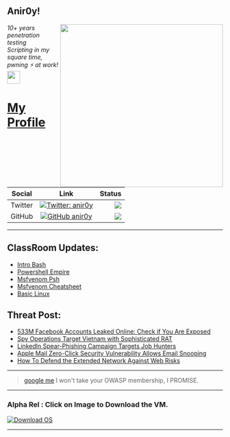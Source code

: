 <h2>Anir0y!</h2>
<img align='right' src="https://github-readme-stats.vercel.app/api?username=anir0y&show_icons=true&theme=dark" width="380">
<p><em>10+ years penetration testing<br>
  Scripting in my square time, pwning ⚡ at work!<img src="https://media.giphy.com/media/WUlplcMpOCEmTGBtBW/giphy.gif" width="30"> 
</em></p>



# [My Profile](https://anir0y.in/refer=githubreadme)

| Social   |      Link      | Status|
|----------|:-------------:|--:|
| Twitter |  [![Twitter: anir0y](https://img.shields.io/twitter/follow/anir0y?label=Follow%20me&style=plastic)](https://twitter.com/anir0y)| ![](https://img.shields.io/badge/Status-Online-blue)|
| GitHub |    [![GitHub anir0y](https://img.shields.io/github/followers/anir0y?label=Fork%20me&style=plastic)](https://github.com/anir0y)   | ![](https://img.shields.io/badge/Status-Online-blue)|


---

## ClassRoom Updates:

<!-- CLASS:START -->
- [Intro Bash](https://classroom.anir0y.in/post/intro-bash/)
- [Powershell Empire](https://classroom.anir0y.in/post/powershell-empire-install/)
- [Msfvenom Psh](https://classroom.anir0y.in/post/msfvenom-psh/)
- [Msfvenom Cheatsheet](https://classroom.anir0y.in/post/msfvenom-cheatsheet/)
- [Basic Linux](https://classroom.anir0y.in/post/excelr-basic-linux/)
<!-- CLASS:END -->

## Threat Post:

<!-- THREAT:START -->
- [533M Facebook Accounts Leaked Online: Check if You Are Exposed](https://threatpost.com/facebook-accounts-leaked-check-exposed/165245/)
- [Spy Operations Target Vietnam with Sophisticated RAT](https://threatpost.com/spy-operations-vietnam-rat/165243/)
- [LinkedIn Spear-Phishing Campaign Targets Job Hunters](https://threatpost.com/linkedin-spear-phishing-job-hunters/165240/)
- [Apple Mail Zero-Click Security Vulnerability Allows Email Snooping](https://threatpost.com/apple-mail-zero-click-security-vulnerability/165238/)
- [How To Defend the Extended Network Against Web Risks](https://threatpost.com/how-to-defend-the-extended-network-against-web-risks/165236/)
<!-- THREAT:END -->
---


> [google me](https://google.com/search?q=@anir0y) I won't take your OWASP membership, I PROMISE. 

---
### Alpha Rel : Click on Image to Download the VM.
[![Download OS](https://i.imgur.com/4RUjCIA.png)](https://sourceforge.net/projects/classroom-os/files/latest/download)

---

